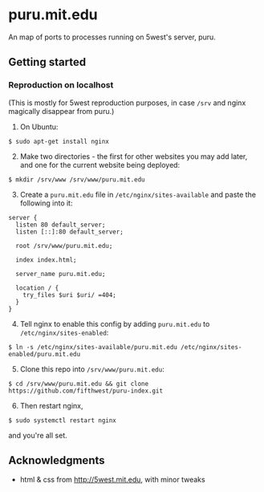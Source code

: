 # puru.mit.edu

An map of ports to processes running on 5west's server, puru.

## Getting started

### Reproduction on localhost
(This is mostly for 5west reproduction purposes, in case `/srv` and nginx magically disappear from puru.)

1. On Ubuntu:
```
$ sudo apt-get install nginx
```
2. Make two directories - the first for other websites you may add later, and one for the current website being deployed:
```
$ mkdir /srv/www /srv/www/puru.mit.edu
```
3. Create a `puru.mit.edu` file in `/etc/nginx/sites-available` and paste the following into it:
```
server {
  listen 80 default_server;
  listen [::]:80 default_server;

  root /srv/www/puru.mit.edu;

  index index.html;

  server_name puru.mit.edu;

  location / {
    try_files $uri $uri/ =404;
  }
}
```
4. Tell nginx to enable this config by adding `puru.mit.edu` to `/etc/nginx/sites-enabled`:
```
$ ln -s /etc/nginx/sites-available/puru.mit.edu /etc/nginx/sites-enabled/puru.mit.edu
```
5. Clone this repo into `/srv/www/puru.mit.edu`:
```
$ cd /srv/www/puru.mit.edu && git clone https://github.com/fifthwest/puru-index.git
```
6. Then restart nginx,
```
$ sudo systemctl restart nginx
```
and you're all set.

## Acknowledgments
 - html & css from http://5west.mit.edu, with minor tweaks
